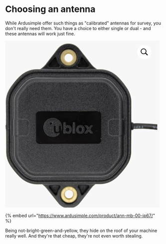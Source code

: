 # Choosing an antenna

While Ardusimple offer such things as "calibrated" antennas for survey, you don't really need them. You have a choice to either single or dual - and these antennas will work just fine.

![](<../../.gitbook/assets/image (2).png>)

{% embed url="https://www.ardusimple.com/product/ann-mb-00-ip67/" %}

Being not-bright-green-and-yellow, they hide on the roof of your machine really well. And they're that cheap, they're not even worth stealing.

